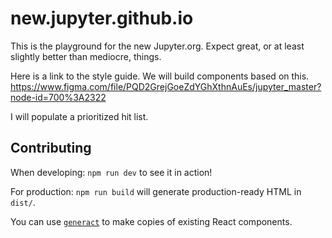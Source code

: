 # new.jupyter.github.io
This is the playground for the new Jupyter.org. Expect great, or at least slightly better than mediocre, things.

Here is a link to the style guide. We will build components based on this. 
https://www.figma.com/file/PQD2GrejGoeZdYGhXthnAuEs/jupyter_master?node-id=700%3A2322

I will populate a prioritized hit list.

## Contributing

When developing: `npm run dev` to see it in action!

For production: `npm run build` will generate production-ready HTML in `dist/`.

You can use [`generact`](https://github.com/diegohaz/generact) to make copies of existing React components.
